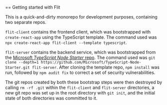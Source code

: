 == Getting started with Flit

This is a quick-and-dirty monorepo for development purposes, containing two separate repos.

`flit-client` contains the frontend client, which was bootstrapped with `create-react-app` using the
TypeScript template. The command used was `npx create-react-app flit-client --template typescript`.

`flit-server` contains the backend service, which was bootstrapped from the [Microsoft *TypeScript
Node Starter* repo](https://github.com/microsoft/TypeScript-Node-Starter). The command used was 
`git clone --depth=1 https://github.com/Microsoft/TypeScript-Node-Starter.git flit-server`. After
cloning the template repo, `npm install` was run, followed by `npm audit fix` to correct a set of
security vulnerabilities.

The git repos created by both these bootstrap steps were then destroyed by calling `rm -rf .git`
within the `flit-client` and `flit-server` directories, a new git repo was set up in the root
directory with `git init`, and the initial state of both directories was committed to it.
